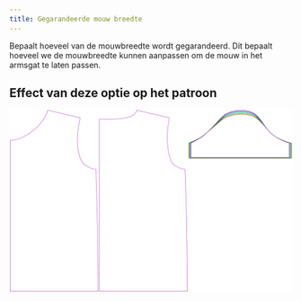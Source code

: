 ```yaml
---
title: Gegarandeerde mouw breedte
---
```


Bepaalt hoeveel van de mouwbreedte wordt gegarandeerd. Dit bepaalt hoeveel we de mouwbreedte kunnen aanpassen om de mouw in het armsgat te laten passen.

## Effect van deze optie op het patroon

![Deze afbeelding toont het effect van deze optie door meerdere varianten die een andere waarde hebben voor deze optie te vervangen](teagan_sleevewidthguarantee_sample.svg "Effect van deze optie op het patroon")
